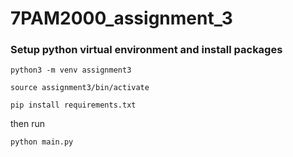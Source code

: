 # 7PAM2000_assignment_3

### Setup python virtual environment and install packages
`python3 -m venv assignment3`

`source assignment3/bin/activate`

`pip install requirements.txt`

then run 

```
python main.py
```